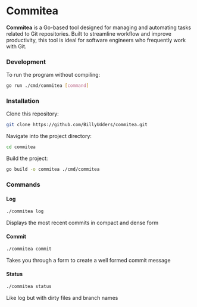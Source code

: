 # Commitea

**Commitea** is a Go-based tool designed for managing and automating tasks related to Git repositories. Built to
streamline workflow and improve productivity, this tool is ideal for software engineers who frequently work with Git.

### Development

To run the program without compiling:

```bash
go run ./cmd/commitea [command]
```

### Installation

Clone this repository:

```bash
git clone https://github.com/BillyUdders/commitea.git
```

Navigate into the project directory:

```bash
cd commitea
```

Build the project:

```bash
go build -o commitea ./cmd/commitea
```

### Commands

#### Log

```bash
./commitea log 
```

Displays the most recent commits in compact and dense form

#### Commit

```bash
./commitea commit 
```

Takes you through a form to create a well formed commit message

#### Status

```bash
./commitea status
```

Like log but with dirty files and branch names
